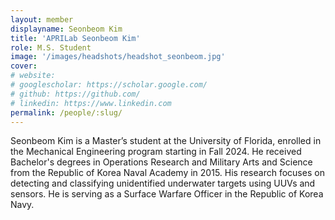 ```yaml
---
layout: member
displayname: Seonbeom Kim
title: 'APRILab Seonbeom Kim'
role: M.S. Student
image: '/images/headshots/headshot_seonbeom.jpg'
cover:
# website: 
# googlescholar: https://scholar.google.com/
# github: https://github.com/
# linkedin: https://www.linkedin.com
permalink: /people/:slug/
---
```

<!-- Put your biography here -->
Seonbeom Kim is a Master’s student at the University of Florida, enrolled in the Mechanical Engineering program starting in Fall 2024. He received Bachelor's degrees in Operations Research and Military Arts and Science from the Republic of Korea Naval Academy in 2015. His research focuses on detecting and classifying unidentified underwater targets using UUVs and sensors. He is serving as a Surface Warfare Officer in the Republic of Korea Navy.

